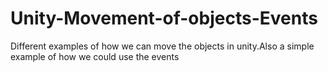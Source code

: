 # Unity-Movement-of-objects-Events
Different examples of how we can move the objects in unity.Also a simple example of how we could use the events
